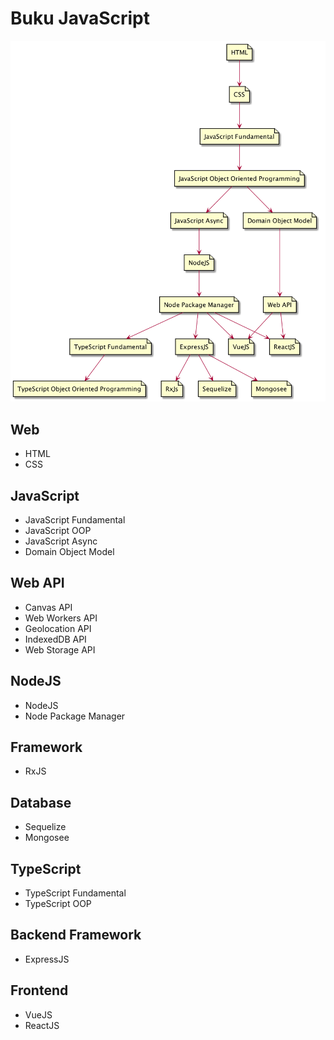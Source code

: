 # Buku JavaScript

![JavaScript Learning Path](javascript-learning-path.png)

## Web
- HTML
- CSS

## JavaScript
- JavaScript Fundamental
- JavaScript OOP
- JavaScript Async
- Domain Object Model

## Web API
- Canvas API
- Web Workers API
- Geolocation API
- IndexedDB API
- Web Storage API

## NodeJS
- NodeJS
- Node Package Manager

## Framework
- RxJS

## Database
- Sequelize
- Mongosee

## TypeScript
- TypeScript Fundamental
- TypeScript OOP

## Backend Framework
- ExpressJS

## Frontend
- VueJS
- ReactJS
